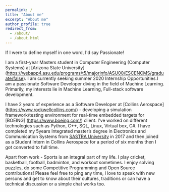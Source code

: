 ```yaml
---
permalink: /
title: "About me"
excerpt: "About me"
author_profile: true
redirect_from: 
  - /about/
  - /about.html
---
```

If I were to define myself in one word, I'd say Passionate!

I am a first-year Masters student in Computer Engineering (Computer Systems) at [Arizona State University] (https://webapp4.asu.edu/programs/t5/majorinfo/ASU00/ESCENCMS/graduate/false). I am currently seeking summer 2020 Internship Opportunities.I am a passionate Software Developer diving in the field of Machine Learning. Primarily, my interests lie in Machine Learning, Full-stack software development.

I have 2 years of experience as a Software Developer at [Collins Aerospace] (https://www.rockwellcollins.com/) - developing a simulation framework/testing environment for real-time embedded targets for [BOEING] (https://www.boeing.com/) client. I've worked on different technologies such as Python, C++, SQL, Linux, Virtual box, C#. I have completed my 5years Integrated master’s degree in Electronics and Communication Systems from [SASTRA University](https://www.sastra.edu/) in 2017 and then joined as a Student Intern in Collins Aerospace for a period of six months then I got converted to full time.

Apart from work - Sports is an integral part of my life. I play cricket, basketball, football, badminton, and workout sometimes. I enjoy solving puzzles, do some Competitive Programming and Open Source contributions! Please feel free to ping any time, I love to speak with new persons and get to know about their cultures, traditions or can have a technical discussion or a simple chat works too.

